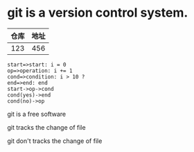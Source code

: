 # git is a version control system.

| 仓库 | 地址 |
| :--: | :--: |
| 123  | 456  |

``` flow
start=>start: i = 0
op=>operation: i += 1
cond=>condition: i > 10 ?
end=>end: end
start->op->cond
cond(yes)->end
cond(no)->op
```

git is a free software

git tracks the change of file

git don't tracks the change of file